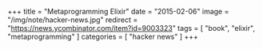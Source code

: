 +++
title = "Metaprogramming Elixir"
date = "2015-02-06"
image = "/img/note/hacker-news.jpg"
redirect = "https://news.ycombinator.com/item?id=9003323"
tags = [ "book", "elixir", "metaprogramming" ]
categories = [ "hacker news" ]
+++

